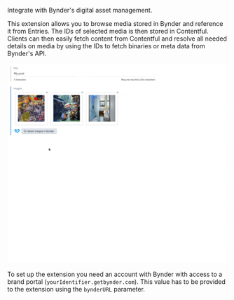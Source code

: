 Integrate with Bynder's digital asset management.

This extension allows you to browse media stored in Bynder and reference it from Entries. The IDs of selected media is
then stored in Contentful. Clients can then easily fetch content from Contentful and resolve all needed details on media
by using the IDs to fetch binaries or meta data from Bynder's API.

![](bynder-dialog-in-action.gif)

To set up the extension you need an account with Bynder with access to a brand portal (`yourIdentifier.getbynder.com`).
This value has to be provided to the extension using the `bynderURL` parameter.
